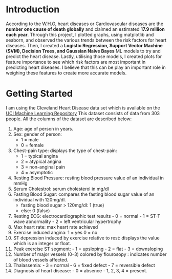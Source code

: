 # Introduction


According to the W.H.O, heart diseases or Cardiovascular diseases are the **number one cause of death globally** and claimed an estimated **17.9 million each year**. Through this project, I plotted graphs, using matplotlib and seaborn, and observed the various trends between the risk factors for heart diseases. Then, I created a **Logistic Regression, Support Vector Machine (SVM), Decision Trees, and Gaussian Naive Bayes** ML models to try and predict the heart disease. Lastly, utilising those models, I created plots for feature importance to see which risk factors are most important in predicting heart diseases. I believe that this can be play an important role in weighing these features to create more accurate models. 


# Getting Started


I am using the Cleveland Heart Disease data set which is available on the [UCI Machine Learning Repository](https://archive.ics.uci.edu/ml/datasets/Heart+Disease)
This dataset consists of data from 303 people. All the columns of the dataset are described below:
1. Age: age of person in years.
2. Sex: gender of person:
      - 1 = male
      - 0 = female
3. Chest-pain type: displays the type of chest-pain:
      - 1 = typical angina
      - 2 = atypical angina
      - 3 = non-anginal pain
      - 4 = asymptotic
4. Resting Blood Pressure: resting blood pressure value of an individual in mmHg
5. Serum Cholestrol: serum cholesterol in mg/dl
6. Fasting Blood Sugar: compares the fasting blood sugar value of an individual with 120mg/dl.
      - fasting blood sugar > 120mg/dl: 1 (true)
      - else: 0 (false)
7. Resting ECG: electrocardiographic test results
       - 0 = normal
       - 1 = ST-T wave abnormality
       - 2 = left ventricular hypertrophy
8. Max heart rate: max heart rate achieved
9. Exercise induced angina:
        1 = yes
        0 = no
10. ST depression induced by exercise relative to rest: displays the value which is an integer or float.
11. Peak exercise ST segment:
        - 1 = upsloping
        - 2 = flat
        - 3 = downsloping
12. Number of major vessels (0–3) colored by flourosopy : indicates number of blood vessels affected.
13. Thalassemia:
        - 3 = normal
        - 6 = fixed defect
        - 7 = reversible defect
14. Diagnosis of heart disease:
        - 0 = absence
        - 1, 2, 3, 4 = present.
